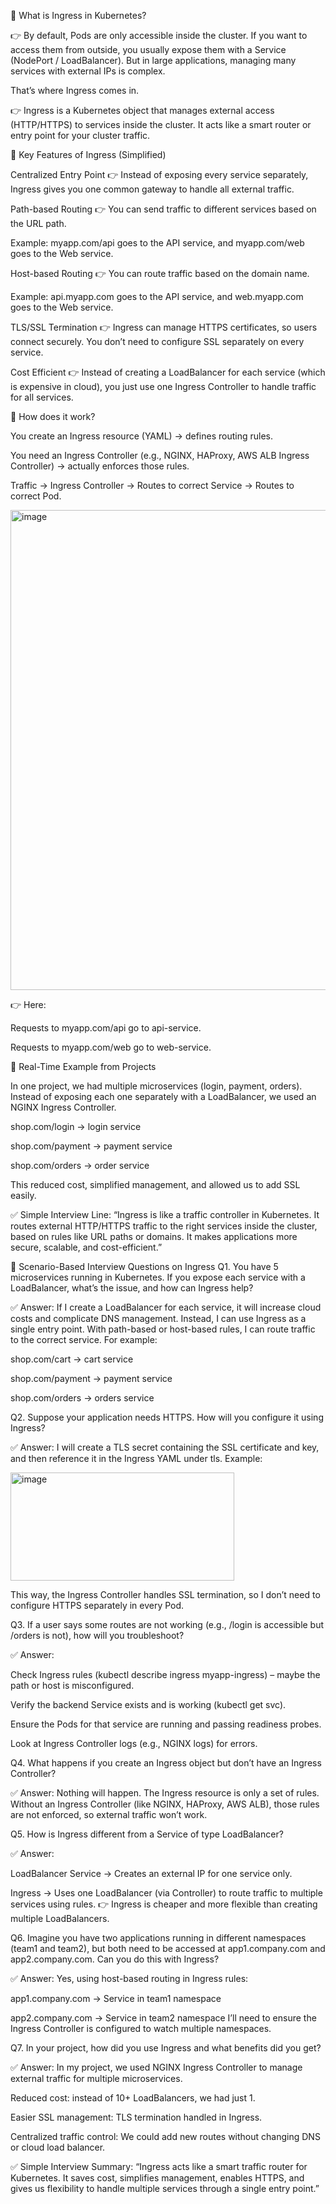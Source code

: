 🔹 What is Ingress in Kubernetes?

👉 By default, Pods are only accessible inside the cluster. If you want to access them from outside, you usually expose them with a Service (NodePort / LoadBalancer).
But in large applications, managing many services with external IPs is complex.

That’s where Ingress comes in.

👉 Ingress is a Kubernetes object that manages external access (HTTP/HTTPS) to services inside the cluster.
It acts like a smart router or entry point for your cluster traffic.

🔹 Key Features of Ingress (Simplified)

Centralized Entry Point
👉 Instead of exposing every service separately, Ingress gives you one common gateway to handle all external traffic.

Path-based Routing
👉 You can send traffic to different services based on the URL path.

Example: myapp.com/api goes to the API service,
and myapp.com/web goes to the Web service.

Host-based Routing
👉 You can route traffic based on the domain name.

Example: api.myapp.com goes to the API service,
and web.myapp.com goes to the Web service.

TLS/SSL Termination
👉 Ingress can manage HTTPS certificates, so users connect securely. You don’t need to configure SSL separately on every service.

Cost Efficient
👉 Instead of creating a LoadBalancer for each service (which is expensive in cloud), you just use one Ingress Controller to handle traffic for all services.



🔹 How does it work?

You create an Ingress resource (YAML) → defines routing rules.

You need an Ingress Controller (e.g., NGINX, HAProxy, AWS ALB Ingress Controller) → actually enforces those rules.

Traffic → Ingress Controller → Routes to correct Service → Routes to correct Pod.


<img width="755" height="768" alt="image" src="https://github.com/user-attachments/assets/60c77bf7-c4ae-49ce-ae9d-daa29c10e402" />


👉 Here:

Requests to myapp.com/api go to api-service.

Requests to myapp.com/web go to web-service.

🔹 Real-Time Example from Projects

In one project, we had multiple microservices (login, payment, orders). Instead of exposing each one separately with a LoadBalancer, we used an NGINX Ingress Controller.

shop.com/login → login service

shop.com/payment → payment service

shop.com/orders → order service

This reduced cost, simplified management, and allowed us to add SSL easily.

✅ Simple Interview Line:
“Ingress is like a traffic controller in Kubernetes. It routes external HTTP/HTTPS traffic to the right services inside the cluster, based on rules like URL paths or domains. It makes applications more secure, scalable, and cost-efficient.”


🔹 Scenario-Based Interview Questions on Ingress
Q1. You have 5 microservices running in Kubernetes. If you expose each service with a LoadBalancer, what’s the issue, and how can Ingress help?

✅ Answer:
If I create a LoadBalancer for each service, it will increase cloud costs and complicate DNS management. Instead, I can use Ingress as a single entry point. With path-based or host-based rules, I can route traffic to the correct service.
For example:

shop.com/cart → cart service

shop.com/payment → payment service

shop.com/orders → orders service

Q2. Suppose your application needs HTTPS. How will you configure it using Ingress?

✅ Answer:
I will create a TLS secret containing the SSL certificate and key, and then reference it in the Ingress YAML under tls.
Example:

<img width="358" height="173" alt="image" src="https://github.com/user-attachments/assets/9f09cb67-2472-4f70-a3f4-acb4996d9111" />


This way, the Ingress Controller handles SSL termination, so I don’t need to configure HTTPS separately in every Pod.


Q3. If a user says some routes are not working (e.g., /login is accessible but /orders is not), how will you troubleshoot?

✅ Answer:

Check Ingress rules (kubectl describe ingress myapp-ingress) – maybe the path or host is misconfigured.

Verify the backend Service exists and is working (kubectl get svc).

Ensure the Pods for that service are running and passing readiness probes.

Look at Ingress Controller logs (e.g., NGINX logs) for errors.


Q4. What happens if you create an Ingress object but don’t have an Ingress Controller?

✅ Answer:
Nothing will happen. The Ingress resource is only a set of rules. Without an Ingress Controller (like NGINX, HAProxy, AWS ALB), those rules are not enforced, so external traffic won’t work.


Q5. How is Ingress different from a Service of type LoadBalancer?

✅ Answer:

LoadBalancer Service → Creates an external IP for one service only.

Ingress → Uses one LoadBalancer (via Controller) to route traffic to multiple services using rules.
👉 Ingress is cheaper and more flexible than creating multiple LoadBalancers.


Q6. Imagine you have two applications running in different namespaces (team1 and team2), but both need to be accessed at app1.company.com and app2.company.com. Can you do this with Ingress?

✅ Answer:
Yes, using host-based routing in Ingress rules:

app1.company.com → Service in team1 namespace

app2.company.com → Service in team2 namespace
I’ll need to ensure the Ingress Controller is configured to watch multiple namespaces.


Q7. In your project, how did you use Ingress and what benefits did you get?

✅ Answer:
In my project, we used NGINX Ingress Controller to manage external traffic for multiple microservices.

Reduced cost: instead of 10+ LoadBalancers, we had just 1.

Easier SSL management: TLS termination handled in Ingress.

Centralized traffic control: We could add new routes without changing DNS or cloud load balancer.

✅ Simple Interview Summary:
“Ingress acts like a smart traffic router for Kubernetes. It saves cost, simplifies management, enables HTTPS, and gives us flexibility to handle multiple services through a single entry point.”
